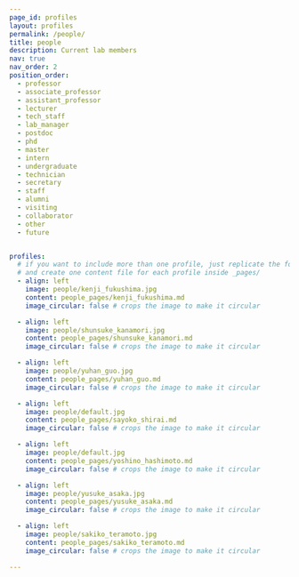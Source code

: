 ```yaml
---
page_id: profiles
layout: profiles
permalink: /people/
title: people
description: Current lab members
nav: true
nav_order: 2
position_order:
  - professor
  - associate_professor
  - assistant_professor
  - lecturer
  - tech_staff
  - lab_manager
  - postdoc
  - phd
  - master
  - intern
  - undergraduate
  - technician
  - secretary
  - staff
  - alumni
  - visiting
  - collaborator
  - other
  - future


profiles:
  # if you want to include more than one profile, just replicate the following block
  # and create one content file for each profile inside _pages/
  - align: left
    image: people/kenji_fukushima.jpg
    content: people_pages/kenji_fukushima.md
    image_circular: false # crops the image to make it circular

  - align: left
    image: people/shunsuke_kanamori.jpg
    content: people_pages/shunsuke_kanamori.md
    image_circular: false # crops the image to make it circular

  - align: left
    image: people/yuhan_guo.jpg
    content: people_pages/yuhan_guo.md
    image_circular: false # crops the image to make it circular

  - align: left
    image: people/default.jpg
    content: people_pages/sayoko_shirai.md
    image_circular: false # crops the image to make it circular

  - align: left
    image: people/default.jpg
    content: people_pages/yoshino_hashimoto.md
    image_circular: false # crops the image to make it circular

  - align: left
    image: people/yusuke_asaka.jpg
    content: people_pages/yusuke_asaka.md
    image_circular: false # crops the image to make it circular

  - align: left
    image: people/sakiko_teramoto.jpg
    content: people_pages/sakiko_teramoto.md
    image_circular: false # crops the image to make it circular

---
```

<!--profiles:
  # if you want to include more than one profile, just replicate the following block
  # and create one content file for each profile inside _pages/
  - align: left
    image: /assets/img/people/kenji_fukushima.jpg
    content: kenji_fukushima.md
    image_circular: false # crops the image to make it circular
    more_info: >
      <p>555 your office number</p>
      <p>123 your address street</p>
      <p>Your City, State 12345</p>
---
